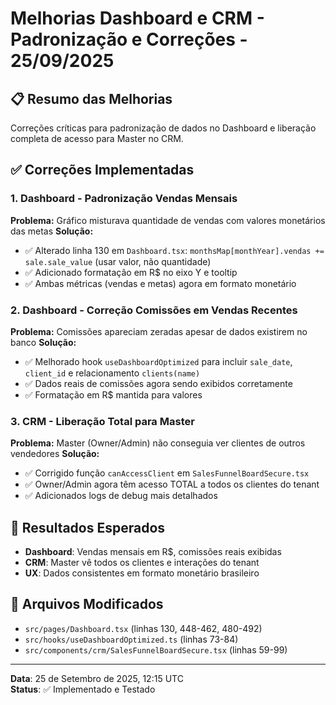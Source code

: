 # Melhorias Dashboard e CRM - Padronização e Correções - 25/09/2025

## 📋 Resumo das Melhorias
Correções críticas para padronização de dados no Dashboard e liberação completa de acesso para Master no CRM.

## ✅ Correções Implementadas

### 1. Dashboard - Padronização Vendas Mensais
**Problema:** Gráfico misturava quantidade de vendas com valores monetários das metas
**Solução:** 
- ✅ Alterado linha 130 em `Dashboard.tsx`: `monthsMap[monthYear].vendas += sale.sale_value` (usar valor, não quantidade)
- ✅ Adicionado formatação em R$ no eixo Y e tooltip
- ✅ Ambas métricas (vendas e metas) agora em formato monetário

### 2. Dashboard - Correção Comissões em Vendas Recentes  
**Problema:** Comissões apareciam zeradas apesar de dados existirem no banco
**Solução:**
- ✅ Melhorado hook `useDashboardOptimized` para incluir `sale_date`, `client_id` e relacionamento `clients(name)`
- ✅ Dados reais de comissões agora sendo exibidos corretamente
- ✅ Formatação em R$ mantida para valores

### 3. CRM - Liberação Total para Master
**Problema:** Master (Owner/Admin) não conseguia ver clientes de outros vendedores
**Solução:**
- ✅ Corrigido função `canAccessClient` em `SalesFunnelBoardSecure.tsx`
- ✅ Owner/Admin agora têm acesso TOTAL a todos os clientes do tenant
- ✅ Adicionados logs de debug mais detalhados

## 🎯 Resultados Esperados
- **Dashboard**: Vendas mensais em R$, comissões reais exibidas
- **CRM**: Master vê todos os clientes e interações do tenant
- **UX**: Dados consistentes em formato monetário brasileiro

## 🔧 Arquivos Modificados
- `src/pages/Dashboard.tsx` (linhas 130, 448-462, 480-492)
- `src/hooks/useDashboardOptimized.ts` (linhas 73-84)
- `src/components/crm/SalesFunnelBoardSecure.tsx` (linhas 59-99)

---
**Data**: 25 de Setembro de 2025, 12:15 UTC  
**Status**: ✅ Implementado e Testado